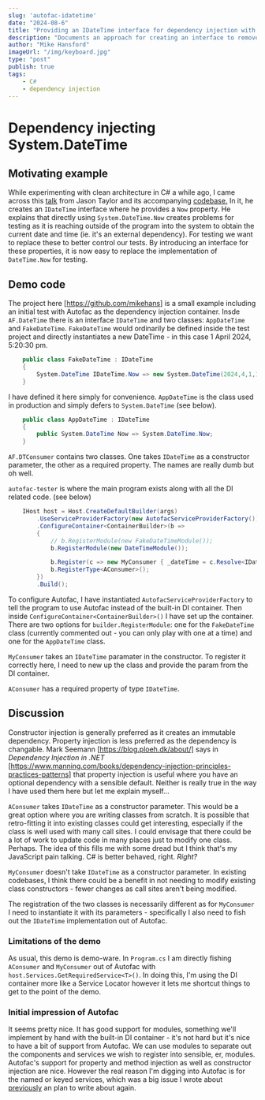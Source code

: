 ```yaml
---
slug: 'autofac-idatetime'
date: "2024-08-6"
title: "Providing an IDateTime interface for dependency injection with Autofac"
description: "Documents an approach for creating an interface to remove the concrete dependency on DateTime.Now."
author: "Mike Hansford"
imageUrl: "/img/keyboard.jpg"
type: "post"
publish: true
tags:
    - C#
    - dependency injection
---
```

# Dependency injecting System.DateTime
## Motivating example
While experimenting with clean architecture in C# a while ago, I came across this [talk](https://www.youtube.com/watch?v=hV43fiHYBb4&t=810s&pp=ygUgamFzb24gdGF5bG9yIGNsZWFuIGFyY2hpdGVjdHVyZSA%3D) from Jason Taylor and its accompanying [codebase.](https://github.com/jasontaylordev/NorthwindTraders) In it, he creates an ```IDateTime``` interface where he provides a ```Now``` property. He explains that directly using ```System.DateTime.Now``` creates problems for testing as it is reaching outside of the program into the system to obtain the current date and time (ie. it's an external dependency). For testing we want to replace these to better control our tests. By introducing an interface for these properties, it is now easy to replace the implementation of ```DateTime.Now``` for testing.

## Demo code
The project here [https://github.com/mikehans] is a small example including an initial test with Autofac as the dependency injection container. Insde ```AF.DateTime``` there is an interface ```IDateTime``` and two classes: ```AppDateTime``` and ```FakeDateTime```. ```FakeDateTime``` would ordinarily be defined inside the test project and directly instantiates a new DateTime - in this case 1 April 2024, 5:20:30 pm. 
```csharp
    public class FakeDateTime : IDateTime
    {
        System.DateTime IDateTime.Now => new System.DateTime(2024,4,1,17,20,30);
    }
```
I have defined it here simply for convenience. ```AppDateTime``` is the class used in production and simply defers to ```System.DateTime``` (see below).

```csharp
    public class AppDateTime : IDateTime
    {
        public System.DateTime Now => System.DateTime.Now;
    }
```

```AF.DTConsumer``` contains two classes. One takes ```IDateTime``` as a constructor parameter, the other as a required property. The names are really dumb but oh well.

```autofac-tester``` is where the main program exists along with all the DI related code. (see below)
```csharp
    IHost host = Host.CreateDefaultBuilder(args)
        .UseServiceProviderFactory(new AutofacServiceProviderFactory())
        .ConfigureContainer<ContainerBuilder>(b =>
        {
            // b.RegisterModule(new FakeDateTimeModule());
            b.RegisterModule(new DateTimeModule());

            b.Register(c => new MyConsumer { _dateTime = c.Resolve<IDateTime>() });
            b.RegisterType<AConsumer>();
        })
        .Build();
```
 To configure Autofac, I have instantiated ```AutofacServiceProviderFactory``` to tell the program to use Autofac instead of the built-in DI container. Then inside ```ConfigureContainer<ContainerBuilder>()``` I have set up the container. There are two options for ```builder.RegisterModule```: one for the ```FakeDateTime``` class (currently commented out - you can only play with one at a time) and one for the ```AppDateTime``` class.

 ```MyConsumer``` takes an ```IDateTime``` paramater in the constructor. To register it correctly here, I need to new up the class and provide the param from the DI container.

 ```AConsumer``` has a required property of type ```IDateTime```. 

 ## Discussion
 Constructor injection is generally preferred as it creates an immutable dependency. Property injection is less preferred as the dependency is changable. Mark Seemann [https://blog.ploeh.dk/about/] says in _Dependency Injection in .NET_ [https://www.manning.com/books/dependency-injection-principles-practices-patterns] that property injection is useful where you have an optional dependency with a sensible default. Neither is really true in the way I have used them here but let me explain myself...

 ```AConsumer``` takes ```IDateTime``` as a constructor parameter. This would be a great option where you are writing classes from scratch. It is possible that retro-fitting it into existing classes could get interesting, especially if the class is well used with many call sites. I could envisage that there could be a lot of work to update code in many places just to modify one class. Perhaps. The idea of this fills me with some dread but I think that's my JavaScript pain talking. C# is better behaved, right. _Right?_

 ```MyConsumer``` doesn't take ```IDateTime``` as a constructor parameter. In existing codebases, I think there could be a benefit in not needing to modify existing class constructors - fewer changes as call sites aren't being modified.

 The registration of the two classes is necessarily different as for ```MyConsumer``` I need to instantiate it with its parameters - specifically I also need to fish out the ```IDateTime``` implementation out of Autofac.

 ### Limitations of the demo
As usual, this demo is demo-ware. In ```Program.cs``` I am directly fishing ```AConsumer``` and ```MyConsumer``` out of Autofac with ```host.Services.GetRequiredService<T>()```. In doing this, I'm using the DI container more like a Service Locator however it lets me shortcut things to get to the point of the demo.

### Initial impression of Autofac
It seems pretty nice. It has good support for modules, something we'll implement by hand with the built-in DI container - it's not hard but it's nice to have a bit of support from Autofac. We can use modules to separate out the components and services we wish to register into sensible, er, modules. Autofac's support for property and method injection as well as constructor injection are nice. However the real reason I'm digging into Autofac is for the named or keyed services, which was a big issue I wrote about [previously](articles/redis-caching-proxy/) an plan to write about again.
